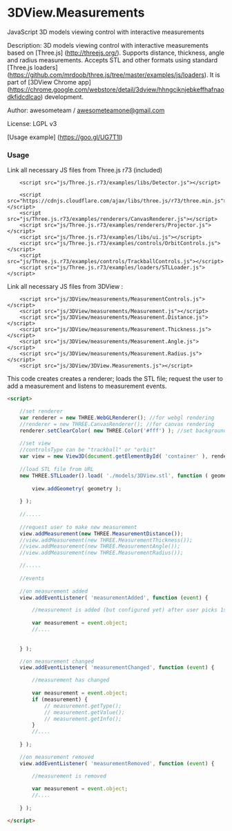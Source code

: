 # 3DView.Measurements
JavaScript 3D models viewing control with interactive measurements

Description: 3D models viewing control with interactive measurements based on [Three.js] (http://threejs.org/).
Supports distance, thickness, angle and radius measurements. Accepts STL and other formats using standard [Three.js loaders] (https://github.com/mrdoob/three.js/tree/master/examples/js/loaders).
It is part of [3DView Chrome app] (https://chrome.google.com/webstore/detail/3dview/hhngciknjebkeffhafnaodkfidcdlcao) development.

Author: awesometeam / awesometeamone@gmail.com 

License: LGPL v3

[Usage example] (https://goo.gl/UG7T1l)


### Usage ###

Link all necessary JS files from Three.js r73 (included)  

		<script src="js/Three.js.r73/examples/libs/Detector.js"></script>

		<script src="https://cdnjs.cloudflare.com/ajax/libs/three.js/r73/three.min.js"></script>
		<script src="js/Three.js.r73/examples/renderers/CanvasRenderer.js"></script>
		<script src="js/Three.js.r73/examples/renderers/Projector.js"></script>
		<script src="js/Three.js.r73/examples/libs/ui.js"></script>
		<script src="js/Three.js.r73/examples/controls/OrbitControls.js"></script>
		<script src="js/Three.js.r73/examples/controls/TrackballControls.js"></script>
		<script src="js/Three.js.r73/examples/loaders/STLLoader.js"></script>

Link all necessary JS files from 3DView :

		<script src="js/3DView/measurements/MeasurementControls.js"></script>
		<script src="js/3DView/measurements/Measurement.js"></script>
		<script src="js/3DView/measurements/Measurement.Distance.js"></script>
		<script src="js/3DView/measurements/Measurement.Thickness.js"></script>
		<script src="js/3DView/measurements/Measurement.Angle.js"></script>
		<script src="js/3DView/measurements/Measurement.Radius.js"></script>
		<script src="js/3DView/3DView.Measurements.js"></script>

		
This code creates creates a renderer; loads the STL file; request the user to add a measurement and listens to measurement events.

```html
<script>

	//set renderer
	var renderer = new THREE.WebGLRenderer(); //for webgl rendering
	//renderer = new THREE.CanvasRenderer(); //for canvas rendering
	renderer.setClearColor( new THREE.Color('#fff') ); //set background color
	
	//set view
	//controlsType can be "trackball" or "orbit"
	var view = new View3D(document.getElementById( 'container' ), renderer, {controlsType : "trackball"});
	
	//load STL file from URL
	new THREE.STLLoader().load( './models/3DView.stl', function ( geometry ) {
		
		view.addGeometry( geometry );
 
	} );
	
	//.....
	
	//request user to make new measurement
	view.addMeasurement(new THREE.MeasurementDistance());
	//view.addMeasurement(new THREE.MeasurementThickness());
	//view.addMeasurement(new THREE.MeasurementAngle());
	//view.addMeasurement(new THREE.MeasurementRadius());

	//.....
	
	//events
	
	//on measurement added
	view.addEventListener( 'measurementAdded', function (event) {

		//measurement is added (but configured yet) after user picks 1st point on the 3D model
		
		var measurement = event.object;
		//....
			
		
	} );

	//on measurement changed
	view.addEventListener( 'measurementChanged', function (event) {

		//measurement has changed
		
		var measurement = event.object;
		if (measurement) {
			// measurement.getType(); 
			// measurement.getValue();
			// measurement.getInfo();
		}
		//....
		
	} );

	//on measurement removed
	view.addEventListener( 'measurementRemoved', function (event) {

		//measurement is removed
	
		var measurement = event.object;
		//....
		
	} );

</script>
```
